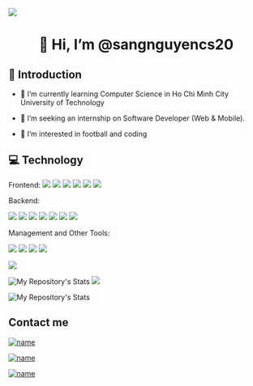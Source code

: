 ![](https://komarev.com/ghpvc/?username=sangnguyencs20&color=blue)
<h1 align="center">
  👋 Hi, I’m @sangnguyencs20 
</h1>

<h2> 📝 Introduction</h2>
  
- 🌱 I’m currently learning Computer Science in Ho Chi Minh City University of Technology
  
- 👯 I’m seeking an internship on Software Developer (Web & Mobile).
  
- 👀 I’m interested in football and coding

<!---
sangnguyencs20/sangnguyencs20 is a ✨ special ✨ repository because its `README.md` (this file) appears on your GitHub profile.
You can click the Preview link to take a look at your changes.
--->

<h2>💻 Technology</h2>

Frontend:
![](https://img.shields.io/badge/CSS3-1572B6?style=for-the-badge&logo=css3&logoColor=white)
![](https://img.shields.io/badge/HTML5-E34F26?style=for-the-badge&logo=html5&logoColor=white)
![](https://img.shields.io/badge/JavaScript-323330?style=for-the-badge&logo=javascript&logoColor=F7DF1E)
![](https://img.shields.io/badge/Bootstrap-563D7C?style=for-the-badge&logo=bootstrap&logoColor=white)
![](https://img.shields.io/badge/React_Native-20232A?style=for-the-badge&logo=react&logoColor=61DAFB)
![](https://img.shields.io/badge/React-20232A?style=for-the-badge&logo=react&logoColor=61DAFB)


Backend:

![](https://img.shields.io/badge/PHP-777BB4?style=for-the-badge&logo=php&logoColor=white)
![](https://img.shields.io/badge/Python-FFD43B?style=for-the-badge&logo=python&logoColor=blue)
![](https://img.shields.io/badge/C%2B%2B-00599C?style=for-the-badge&logo=c%2B%2B&logoColor=white)
![](https://img.shields.io/badge/Node.js-339933?style=for-the-badge&logo=nodedotjs&logoColor=white)
![](https://img.shields.io/badge/Express.js-000000?style=for-the-badge&logo=express&logoColor=white)
![](https://img.shields.io/badge/MongoDB-4EA94B?style=for-the-badge&logo=mongodb&logoColor=white)
![](https://img.shields.io/badge/MySQL-005C84?style=for-the-badge&logo=mysql&logoColor=white)



Management and Other Tools:

![](https://img.shields.io/badge/Trello-0052CC?style=for-the-badge&logo=trello&logoColor=white)
![](https://img.shields.io/badge/Jira-0052CC?style=for-the-badge&logo=Jira&logoColor=white)
![](https://img.shields.io/badge/LaTeX-47A141?style=for-the-badge&logo=LaTeX&logoColor=white)
![](https://img.shields.io/badge/Figma-F24E1E?style=for-the-badge&logo=figma&logoColor=white)


![](https://github-profile-trophy.vercel.app/?username=sangnguyencs20&theme=synthwave)


![My Repository's Stats](https://github-readme-stats.vercel.app/api?username=sangnguyencs20&show_icons=true)
![](https://github-readme-streak-stats.herokuapp.com/?user=sangnguyencs20&theme=blue-green)


![My Repository's Stats](https://github-readme-stats.vercel.app/api/top-langs/?username=sangnguyencs20&theme=blue-green)

<h2>Contact me</h2>

[![name](https://img.shields.io/badge/Facebook-1877F2?style=for-the-badge&logo=facebook&logoColor=white)](facebook.com/vnhsngxxx)

[![name](https://img.shields.io/badge/GitHub-100000?style=for-the-badge&logo=github&logoColor=white)](github.com/sangnguyencs20)

[![name](https://img.shields.io/badge/Gmail-D14836?style=for-the-badge&logo=gmail&logoColor=white)](sang.nguyenvinh@hcmut.edu.vn)
